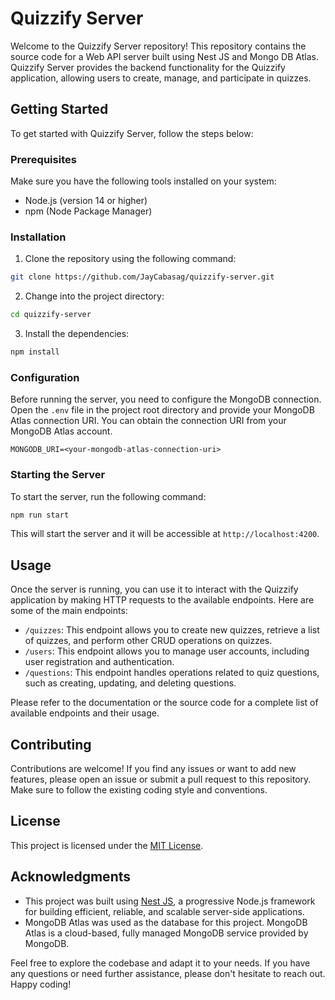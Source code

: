 # Quizzify Server

Welcome to the Quizzify Server repository! This repository contains the source code for a Web API server built using Nest JS and Mongo DB Atlas. Quizzify Server provides the backend functionality for the Quizzify application, allowing users to create, manage, and participate in quizzes.

## Getting Started

To get started with Quizzify Server, follow the steps below:

### Prerequisites

Make sure you have the following tools installed on your system:

- Node.js (version 14 or higher)
- npm (Node Package Manager)

### Installation

1. Clone the repository using the following command:

```bash
git clone https://github.com/JayCabasag/quizzify-server.git
```

2. Change into the project directory:

```bash
cd quizzify-server
```

3. Install the dependencies:

```bash
npm install
```

### Configuration

Before running the server, you need to configure the MongoDB connection. Open the `.env` file in the project root directory and provide your MongoDB Atlas connection URI. You can obtain the connection URI from your MongoDB Atlas account.

```
MONGODB_URI=<your-mongodb-atlas-connection-uri>
```

### Starting the Server

To start the server, run the following command:

```bash
npm run start
```

This will start the server and it will be accessible at `http://localhost:4200`.

## Usage

Once the server is running, you can use it to interact with the Quizzify application by making HTTP requests to the available endpoints. Here are some of the main endpoints:

- `/quizzes`: This endpoint allows you to create new quizzes, retrieve a list of quizzes, and perform other CRUD operations on quizzes.
- `/users`: This endpoint allows you to manage user accounts, including user registration and authentication.
- `/questions`: This endpoint handles operations related to quiz questions, such as creating, updating, and deleting questions.

Please refer to the documentation or the source code for a complete list of available endpoints and their usage.

## Contributing

Contributions are welcome! If you find any issues or want to add new features, please open an issue or submit a pull request to this repository. Make sure to follow the existing coding style and conventions.

## License

This project is licensed under the [MIT License](LICENSE).

## Acknowledgments

- This project was built using [Nest JS](https://nestjs.com/), a progressive Node.js framework for building efficient, reliable, and scalable server-side applications.
- MongoDB Atlas was used as the database for this project. MongoDB Atlas is a cloud-based, fully managed MongoDB service provided by MongoDB.

Feel free to explore the codebase and adapt it to your needs. If you have any questions or need further assistance, please don't hesitate to reach out. Happy coding!

